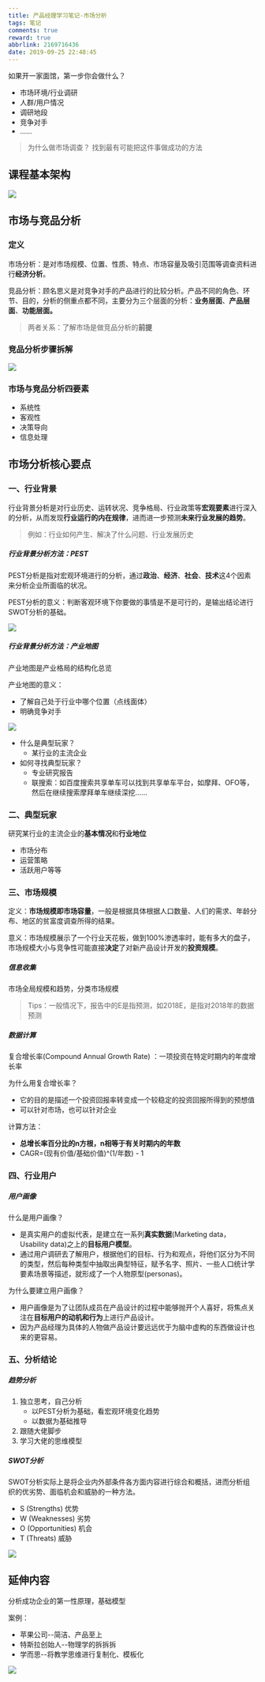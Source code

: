 ```yaml
---
title: 产品经理学习笔记-市场分析
tags: 笔记
comments: true
reward: true
abbrlink: 2169716436
date: 2019-09-25 22:48:45
---
```

如果开一家面馆，第一步你会做什么？

- 市场环境/行业调研
- 人群/用户情况
- 调研地段
- 竞争对手
- ......

<!-- more -->

> 为什么做市场调查？
> 找到最有可能把这件事做成功的方法

## 课程基本架构

![](/assets/img/scfx_kcjg.jpg)

## 市场与竞品分析

### 定义

市场分析：是对市场规模、位置、性质、特点、市场容量及吸引范围等调查资料进行**经济分析**。

竞品分析：顾名思义是对竞争对手的产品进行的比较分析。产品不同的角色、环节、目的，分析的侧重点都不同，主要分为三个层面的分析：**业务层面**、**产品层面**、**功能层面。**

> 两者关系：了解市场是做竞品分析的**前提**

### 竞品分析步骤拆解

![](/assets/img/Snipaste_2019-09-25_20-42-23.jpg)

### 市场与竞品分析四要素

- 系统性
- 客观性
- 决策导向
- 信息处理

## 市场分析核心要点

### 一、行业背景

行业背景分析是对行业历史、运转状况、竞争格局、行业政策等**宏观要素**进行深入的分析，从而发现**行业运行的内在规律**，进而进一步预测**未来行业发展的趋势**。

> 例如：行业如何产生、解决了什么问题、行业发展历史

##### 行业背景分析方法：PEST

PEST分析是指对宏观环境进行的分析，通过**政治**、**经济**、**社会**、**技术**这4个因素来分析企业所面临的状况。

PEST分析的意义：判断客观环境下你要做的事情是不是可行的，是输出结论进行SWOT分析的基础。

![](/assets/img/Snipaste_2019-09-25_20-56-52.jpg)

##### 行业背景分析方法：产业地图

产业地图是产业格局的结构化总览

产业地图的意义：

- 了解自己处于行业中哪个位置（点线面体）
- 明确竞争对手

![](/assets/img/Snipaste_2019-09-25_21-18-51.jpg)

- 什么是典型玩家？
  - 某行业的主流企业
- 如何寻找典型玩家？
  - 专业研究报告
  - 联搜索：如百度搜索共享单车可以找到共享单车平台，如摩拜、OFO等，然后在继续搜索摩拜单车继续深挖……

### 二、典型玩家

研究某行业的主流企业的**基本情况**和**行业地位**

- 市场分布
- 运营策略
- 活跃用户等等

### 三、市场规模

定义：**市场规模即市场容量**，一般是根据具体根据人口数量、人们的需求、年龄分布、地区的贫富度调查所得的结果。

意义：市场规模展示了一个行业天花板，做到100%渗透率时，能有多大的盘子，市场规模大小与竞争性可能直接**决定**了对新产品设计开发的**投资规模**。

##### 信息收集

市场全局规模和趋势，分类市场规模

> Tips：一般情况下，报告中的E是指预测，如2018E，是指对2018年的数据预测

##### 数据计算

复合增长率(Compound Annual Growth Rate) ：一项投资在特定时期内的年度增长率

为什么用复合增长率？
- 它的目的是描述一个投资回报率转变成一个较稳定的投资回报所得到的预想值
- 可以针对市场，也可以针对企业

计算方法：
- **总增长率百分比的n方根，n相等于有关时期内的年数**
- CAGR=(现有价值/基础价值)^(1/年数) - 1

### 四、行业用户

##### 用户画像

什么是用户画像？
- 是真实用户的虚拟代表，是建立在一系列**真实数据**(Marketing data，Usability data)之上的**目标用户模型**。
- 通过用户调研去了解用户，根据他们的目标、行为和观点，将他们区分为不同的类型，然后每种类型中抽取出典型特征，赋予名字、照片、一些人口统计学要素场景等描述，就形成了一个人物原型(personas)。

为什么要建立用户画像？
- 用户画像是为了让团队成员在产品设计的过程中能够抛开个人喜好，将焦点关注在**目标用户的动机和行为**上进行产品设计。
- 因为产品经理为具体的人物做产品设计要远远优于为脑中虚构的东西做设计也来的更容易。

### 五、分析结论

##### 趋势分析

1. 独立思考，自己分析
   - 以PEST分析为基础，看宏观环境变化趋势
   - 以数据为基础推导
2. 跟随大佬脚步
3. 学习大佬的思维模型

##### SWOT分析

SWOT分析实际上是将企业内外部条件各方面内容进行综合和概括，进而分析组织的优劣势、面临机会和威胁的一种方法。

- S (Strengths) 优势
- W (Weaknesses) 劣势
- O (Opportunities) 机会
- T (Threats) 威胁

![](/assets/img/Snipaste_2019-09-25_22-18-31.jpg)

## 延伸内容

分析成功企业的第一性原理，基础模型

案例：

- 苹果公司--简洁、产品至上
- 特斯拉创始人--物理学的拆拆拆
- 学而思--将教学思维进行复制化、模板化

![](/assets/img/scfx.jpg)